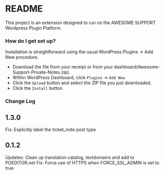 # README #

This project is an extension designed to run on the AWESOME SUPPORT Wordpress Plugin Platform.  

### How do I get set up? ###

Installation is straightforward using the usual WordPress Plugins -> Add New procedure.

- Download the file from your receipt or from your dashboard(Awesome-Support-Private-Notes.zip).
- Within WordPress Dashboard, click `Plugins` -> `Add New`
- Click the `Upload` button and select the ZIP file you just downloaded.
- Click the `Install` button


### Change Log  ###
1.3.0
-----
Fix:  Explicitly label the ticket_note post type

0.1.2
-----
Updates: Clean up translation catalog, textdomains and add to POEDITOR.net
Fix: Force use of HTTPS when FORCE_SSL_ADMIN is set to true